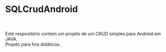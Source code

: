 # SQLCrudAndroid
<br>
<br>
Este respositório contem um projeto de um CRUD simples para Android em JAVA.<br>
Projeto para fins didáticos.
